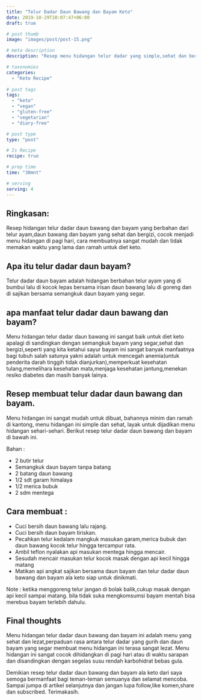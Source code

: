 ```yaml
---
title: "Telur Dadar Daun Bawang dan Bayam Keto"
date: 2019-10-29T10:07:47+06:00
draft: true

# post thumb
image: "images/post/post-15.png"

# meta description
description: "Resep menu hidangan telur dadar yang simple,sehat dan bergizi ala diet keto yang layak untuk di komsumsi sehari-sehari."

# taxonomies
categories:
  - "Keto Recipe"
  
# post tags
tags:
  - "keto"
  - "vegan"
  - "gluten-free"
  - "vegetarian"
  - "diary-free"

# post type
type: "post"

# Is Recipe
recipe: true

# prep time
time: "30mnt"

# serving
serving: 4
---
```

## Ringkasan:

Resep hidangan telur dadar daun bawang dan bayam yang berbahan dari telur ayam,daun bawang dan bayam yang sehat dan bergizi, cocok menjadi menu hidangan di pagi hari, cara membuatnya sangat mudah dan tidak memakan waktu yang lama dan ramah untuk diet keto.

## Apa itu telur dadar daun bayam?
Telur dadar daun bayam adalah hidangan berbahan telur ayam yang di bumbui lalu di kocok lepas bersama irisan daun bawang lalu di goreng dan di sajikan bersama semangkuk daun bayam yang segar.

## apa manfaat telur dadar daun bawang dan bayam?
Menu hidangan telur dadar daun bawang ini sangat baik untuk diet keto apalagi di sandingkan dengan semangkuk bayam yang segar,sehat dan bergizi,seperti yang kita ketahui sayur bayam ini sangat banyak manfaatnya bagi tubuh salah satunya yakni adalah untuk mencegah anemia(untuk penderita darah tinggih tidak dianjurkan),memperkuat kesehatan tulang,memelihara kesehatan mata,menjaga kesehatan jantung,menekan resiko diabetes dan masih banyak lainya.

## Resep membuat telur dadar daun bawang dan bayam.
Menu hidangan ini sangat mudah untuk dibuat, bahannya minim dan ramah di kantong, menu hidangan ini simple dan sehat, layak untuk dijadikan menu hidangan sehari-sehari. Berikut resep telur dadar daun bawang dan bayam di bawah ini.

Bahan :

- 2 butir telur
- Semangkuk daun bayam tanpa batang
- 2 batang daun bawang
- 1/2 sdt garam himalaya
- 1/2 merica bubuk
- 2 sdm mentega

## Cara membuat :

- Cuci bersih daun bawang lalu rajang.
- Cuci bersih daun bayam tiriskan.
- Pecahkan telur kedalam mangkuk masukan garam,merica bubuk dan daun bawang kocok telur hingga tercampur rata.
- Ambil teflon nyalakan api masukan mentega hingga mencair.
- Sesudah mencair masukan telur kocok masak dengan api kecil hingga matang
- Matikan api angkat sajikan bersama daun bayam dan telur dadar daun bawang dan bayam ala keto siap untuk dinikmati.

Note : ketika menggoreng telur jangan di bolak balik,cukup masak dengan api kecil sampai matang.
bila tidak suka mengkomsumsi bayam mentah bisa merebus bayam terlebih dahulu.

## Final thoughts

Menu hidangan telur dadar daun bawang dan bayam ini adalah menu yang sehat dan lezat,perpaduan rasa antara telur dadar yang gurih dan daun bayam yang segar membuat menu hidangan ini terasa sangat lezat. Menu hidangan ini sangat cocok dihidangkan di pagi hari atau di waktu sarapan dan disandingkan dengan segelas susu rendah karbohidrat bebas gula.

Demikian resep telur dadar daun bawang dan bayam ala keto dari saya semoga bermanfaat bagi teman-teman semuanya dan selamat mencoba. Sampai jumpa di artikel selanjutnya dan jangan lupa follow,like komen,share dan subscribed. Terimakasih.